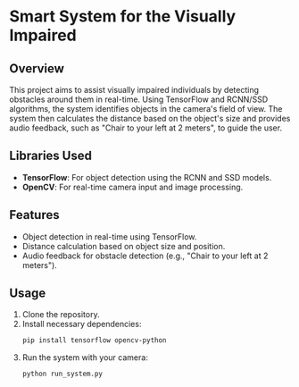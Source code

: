 # Smart System for the Visually Impaired

## Overview
This project aims to assist visually impaired individuals by detecting obstacles around them in real-time. Using TensorFlow and RCNN/SSD algorithms, the system identifies objects in the camera's field of view. The system then calculates the distance based on the object's size and provides audio feedback, such as "Chair to your left at 2 meters", to guide the user.

## Libraries Used
- **TensorFlow**: For object detection using the RCNN and SSD models.
- **OpenCV**: For real-time camera input and image processing.

## Features
- Object detection in real-time using TensorFlow.
- Distance calculation based on object size and position.
- Audio feedback for obstacle detection (e.g., "Chair to your left at 2 meters").

## Usage
1. Clone the repository.
2. Install necessary dependencies:
    ```bash
    pip install tensorflow opencv-python
    ```
3. Run the system with your camera:
    ```bash
    python run_system.py
    ```
